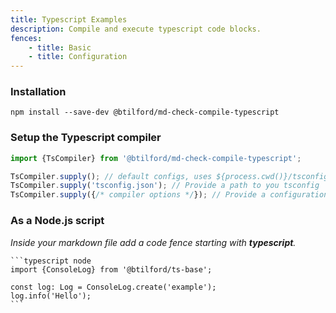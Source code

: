 ```yaml
---
title: Typescript Examples
description: Compile and execute typescript code blocks.
fences:
    - title: Basic
    - title: Configuration
---
```


### Installation

```console
npm install --save-dev @btilford/md-check-compile-typescript
```

### Setup the Typescript compiler

```typescript node
import {TsCompiler} from '@btilford/md-check-compile-typescript';

TsCompiler.supply(); // default configs, uses ${process.cwd()}/tsconfig.json
TsCompiler.supply('tsconfig.json'); // Provide a path to you tsconfig
TsCompiler.supply({/* compiler options */}); // Provide a configuration object
```

### As a Node.js script

*Inside your markdown file add a code fence starting with **typescript**.*

    ```typescript node
    import {ConsoleLog} from '@btilford/ts-base';
    
    const log: Log = ConsoleLog.create('example');
    log.info('Hello');
    ```

